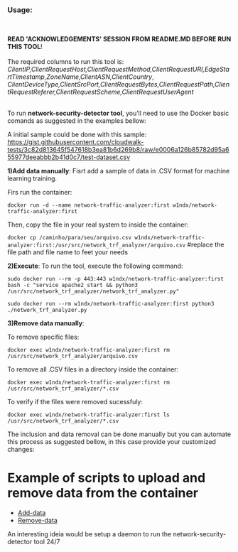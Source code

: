<h3>Usage:</h3><br>

**READ 'ACKNOWLEDGEMENTS' SESSION FROM README.MD BEFORE RUN THIS TOOL**!<br><br>
The required columns to run this tool is:<br>
*ClientIP,ClientRequestHost,ClientRequestMethod,ClientRequestURI,EdgeStartTimestamp,ZoneName,ClientASN,ClientCountry*,<br>
*ClientDeviceType,ClientSrcPort,ClientRequestBytes,ClientRequestPath,ClientRequestReferer,ClientRequestScheme,ClientRequestUserAgent*<br><br>

To run **network-security-detector tool**, you’ll need to use the Docker basic comands as suggested in the examples bellow:<br>

A initial sample could be done with this sample:<br>
https://gist.githubusercontent.com/cloudwalk-tests/3c82d813645f547618b3ea81b6d269b8/raw/e0006a126b85782d95a655977deeabbb2b41d0c7/test-dataset.csv<br>

**1)Add data manually**: Fisrt add a sample of data in .CSV format for machine learning training.<br>

Firs run the container:<br>

`docker run -d --name network-traffic-analyzer:first w1ndx/network-traffic-analyzer:first`<br>

Then, copy the file in your real system to inside the container:<br>

`docker cp /caminho/para/seu/arquivo.csv w1ndx/network-traffic-analyzer:first:/usr/src/network_trf_analyzer/arquivo.csv` #replace the file path and file name to feet your needs

**2)Execute**: To run the tool, execute the following command:<br>

`sudo docker run --rm -p 443:443 w1ndx/network-traffic-analyzer:first bash -c "service apache2 start && python3 /usr/src/network_trf_analyzer/network_trf_analyzer.py"`


`sudo docker run --rm w1ndx/network-traffic-analyzer:first python3 ./network_trf_analyzer.py`

**3)Remove data manually**:<br>

To remove specific files:<br>

`docker exec w1ndx/network-traffic-analyzer:first rm /usr/src/network_trf_analyzer/arquivo.csv`<br>

To remove all .CSV files in a directory inside the container:<br>

`docker exec w1ndx/network-traffic-analyzer:first rm /usr/src/network_trf_analyzer/*.csv`

To verify if the files were removed sucessfuly:<br>

`docker exec w1ndx/network-traffic-analyzer:first ls /usr/src/network_trf_analyzer/*.csv`

The inclusion and data removal can be done manually but you can automate this process as suggested bellow, in this case provide your customized changes:<br>

# Example of scripts to upload and remove data from the container 
- [Add-data](add-data.sh)<br>
- [Remove-data](remove-data.sh)<br>

An interesting ideia would be setup a daemon to run the network-security-detector tool 24/7
